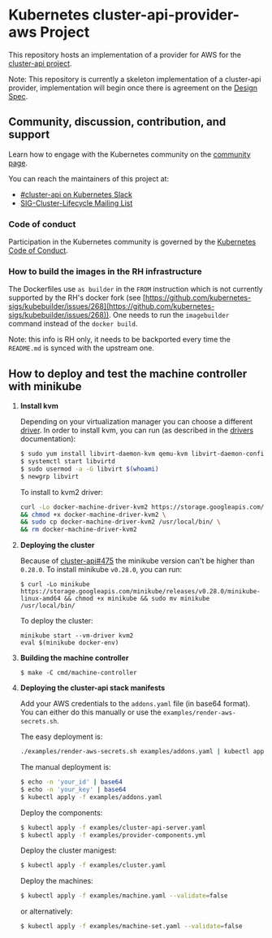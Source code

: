 # Kubernetes cluster-api-provider-aws Project

This repository hosts an implementation of a provider for AWS for the [cluster-api project](https://sigs.k8s.io/cluster-api).

Note: This repository is currently a skeleton implementation of a cluster-api provider, implementation will begin once there is agreement on the [Design Spec](https://docs.google.com/document/d/1G7DRQccoTY5YBrinQb6sz_fRLB9zFbCnI1O984XFk7Q).

## Community, discussion, contribution, and support

Learn how to engage with the Kubernetes community on the [community page](http://kubernetes.io/community/).

You can reach the maintainers of this project at:

- [#cluster-api on Kubernetes Slack](http://slack.k8s.io/messages/cluster-api)
- [SIG-Cluster-Lifecycle Mailing List](https://groups.google.com/forum/#!forum/kubernetes-sig-cluster-lifecycle)

### Code of conduct

Participation in the Kubernetes community is governed by the [Kubernetes Code of Conduct](code-of-conduct.md).

### How to build the images in the RH infrastructure
The Dockerfiles use `as builder` in the `FROM` instruction which is not currently supported
by the RH's docker fork (see [https://github.com/kubernetes-sigs/kubebuilder/issues/268](https://github.com/kubernetes-sigs/kubebuilder/issues/268)).
One needs to run the `imagebuilder` command instead of the `docker build`.

Note: this info is RH only, it needs to be backported every time the `README.md` is synced with the upstream one.

## How to deploy and test the machine controller with minikube

1. **Install kvm**

    Depending on your virtualization manager you can choose a different [driver](https://github.com/kubernetes/minikube/blob/master/docs/drivers.md).
    In order to install kvm, you can run (as described in the [drivers](https://github.com/kubernetes/minikube/blob/master/docs/drivers.md#kvm2-driver) documentation):

    ```sh
    $ sudo yum install libvirt-daemon-kvm qemu-kvm libvirt-daemon-config-network
    $ systemctl start libvirtd
    $ sudo usermod -a -G libvirt $(whoami)
    $ newgrp libvirt
    ```

    To install to kvm2 driver:

    ```sh
    curl -Lo docker-machine-driver-kvm2 https://storage.googleapis.com/minikube/releases/latest/docker-machine-driver-kvm2 \
    && chmod +x docker-machine-driver-kvm2 \
    && sudo cp docker-machine-driver-kvm2 /usr/local/bin/ \
    && rm docker-machine-driver-kvm2
    ```

2. **Deploying the cluster**

    Because of [cluster-api#475](https://github.com/kubernetes-sigs/cluster-api/issues/475) the minikube version can't be higher than `0.28.0`.
    To install minikube `v0.28.0`, you can run:

    ```sg
    $ curl -Lo minikube https://storage.googleapis.com/minikube/releases/v0.28.0/minikube-linux-amd64 && chmod +x minikube && sudo mv minikube /usr/local/bin/
    ```

    To deploy the cluster:

    ```
    minikube start --vm-driver kvm2
    eval $(minikube docker-env)
    ```

3. **Building the machine controller**

    ```
    $ make -C cmd/machine-controller
    ```

4. **Deploying the cluster-api stack manifests**

    Add your AWS credentials to the `addons.yaml` file (in base64
    format). You can either do this manually or use the
    `examples/render-aws-secrets.sh`.

    The easy deployment is:

    ```sh
    ./examples/render-aws-secrets.sh examples/addons.yaml | kubectl apply -f -
    ```

    The manual deployment is:

    ``` sh
    $ echo -n 'your_id' | base64
    $ echo -n 'your_key' | base64
    $ kubectl apply -f examples/addons.yaml
    ```

    Deploy the components:

    ```sh
    $ kubectl apply -f examples/cluster-api-server.yaml
    $ kubectl apply -f examples/provider-components.yml
    ```

    Deploy the cluster manigest:
    ```sh
    $ kubectl apply -f examples/cluster.yaml
    ```

    Deploy the machines:

    ```sh
    $ kubectl apply -f examples/machine.yaml --validate=false
    ```

    or alternatively:

    ```sh
    $ kubectl apply -f examples/machine-set.yaml --validate=false
    ```

